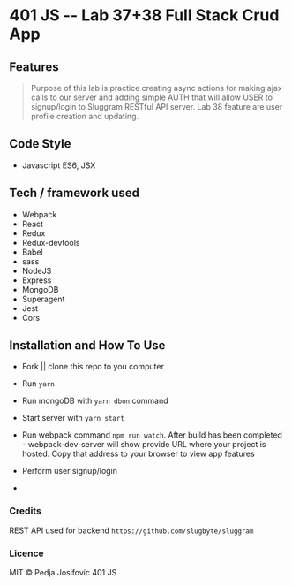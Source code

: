 401 JS --  Lab 37+38 Full Stack Crud App
===

## Features
> Purpose of this lab is practice creating async actions for making ajax calls to our server and adding simple AUTH that will allow USER to signup/login to Sluggram RESTful API server. Lab 38 feature are user profile creation and updating.

## Code Style
* Javascript ES6, JSX


## Tech / framework used

* Webpack
* React
* Redux
* Redux-devtools
* Babel
* sass
* NodeJS
* Express
* MongoDB
* Superagent
* Jest
* Cors

## Installation and How To Use

  * Fork || clone this repo to you computer

  * Run `yarn`

  * Run mongoDB with `yarn dbon` command

  * Start server with `yarn start`

  * Run webpack command `npm run watch`. After build has been completed - webpack-dev-server will show provide URL where your project is hosted. Copy that address to your browser to view app features

  * Perform user signup/login  
  
  * 

### Credits
REST API used for backend `https://github.com/slugbyte/sluggram` 

### Licence
MIT © Pedja Josifovic 401 JS 
